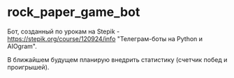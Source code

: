 # rock_paper_game_bot

Бот, созданный по урокам на Stepik - https://stepik.org/course/120924/info "Телеграм-боты на Python и AIOgram".

В ближайшем будущем планирую внедрить статистику (счетчик побед и проигрышей).


